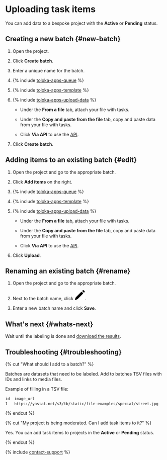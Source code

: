 # Uploading task items

You can add data to a bespoke project with the **Active** or **Pending** status.

## Creating a new batch {#new-batch}

1. Open the project.

1. Click **Create batch**.

1. Enter a unique name for the batch.

1. {% include [toloka-apps-queue](../_includes/queue.md) %}

1. {% include [toloka-apps-template](../_includes/template.md) %}

1. {% include [toloka-apps-upload-data](../_includes/upload-data.md) %}

    - Under the **From a file** tab, attach your file with tasks.

    - Under the **Copy and paste from the file** tab, copy and paste data from your file with tasks.

    - Click **Via API** to use the [API](https://toloka.ai/docs/api/apps-reference/).

1. Click **Create batch**.

## Adding items to an existing batch {#edit}

1. Open the project and go to the appropriate batch.

1. Click **Add items** on the right.

1. {% include [toloka-apps-queue](../_includes/queue.md) %}

1. {% include [toloka-apps-template](../_includes/template.md) %}

1. {% include [toloka-apps-upload-data](../_includes/upload-data.md) %}

    - Under the **From a file** tab, attach your file with tasks.

    - Under the **Copy and paste from the file** tab, copy and paste data from your file with tasks.

    - Click **Via API** to use the [API](https://toloka.ai/docs/api/apps-reference/).

1. Click **Upload**.

## Renaming an existing batch {#rename}

1. Open the project and go to the appropriate batch.

1. Next to the batch name, click ![Rename](../_images/edit.svg).

1. Enter a new batch name and click **Save**.

## What's next {#whats-next}

Wait until the labeling is done and [download the results](download-results.md).

## Troubleshooting {#troubleshooting}

{% cut "What should I add to a batch?" %}

Batches are datasets that need to be labeled. Add to batches TSV files with IDs and links to media files.

Example of filling in a TSV file:

```
id  image_url
1   https://yastat.net/s3/tb/static/file-examples/special/street.jpg
```

{% endcut %}

{% cut "My project is being moderated. Can I add task items to it?" %}

Yes. You can add task items to projects in the **Active** or **Pending** status.

{% endcut %}

{% include [contact-support](../_includes/contact-support.md) %}